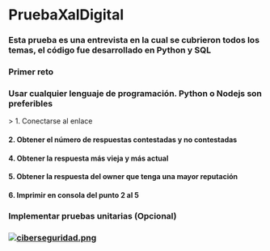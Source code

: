 # PruebaXalDigital
<h3> Esta prueba es una entrevista en la cual se cubrieron todos los temas, el código fue desarrollado en Python y SQL</h3>
<h3>Primer reto</h3>
<h3>Usar cualquier lenguaje de programación. Python o Nodejs son preferibles</h3>
> 1. Conectarse al enlace 
<h4> 2. Obtener el número de respuestas contestadas y no contestadas </h4>
<h4> 4. Obtener la respuesta más vieja y más actual </h4>
<h4> 5. Obtener la respuesta del owner que tenga una mayor reputación </h4>
<h4> 6. Imprimir en consola del punto 2 al 5 </h4>

<h3>Implementar pruebas unitarias (Opcional)<h3>

[![ciberseguridad.png](https://i.postimg.cc/fTBxBStM/ciberseguridad.png)](https://postimg.cc/8jfJC5mY)
